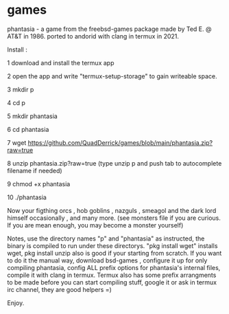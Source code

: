# games
phantasia  -  a game from the freebsd-games package made by Ted E. @ AT&T in 1986.
ported to andorid with clang in termux in 2021. 

Install :

1  download and install the termux app

2 open the app and write "termux-setup-storage" to gain writeable space.

3 mkdir p

4 cd p

5 mkdir phantasia

6 cd phantasia

7 wget https://github.com/QuadDerrick/games/blob/main/phantasia.zip?raw=true

8 unzip phantasia.zip\?raw\=true (type unzip p and push tab to autocomplete filename if needed)

9 chmod +x phantasia

10 ./phantasia

Now your figthing orcs , hob goblins , nazguls , smeagol and the dark lord himself occasionally , and many more.
(see monsters file if you are curious. If you are mean enough, you may become a monster yourself)

Notes, use the directory names "p" and "phantasia" as instructed, the binary is compiled to run under these directorys.
"pkg install wget" installs wget, pkg install unzip also is good if your starting from scratch.
If you want to do it the manual way, download bsd-games , configure it up for only compiling phantasia, config ALL prefix options for phantasia's internal files, compile it with clang in termux. Termux also has some prefix arrangments to be made before you can start compiling stuff, google it or ask in termux irc channel, they are good helpers =)

Enjoy.
